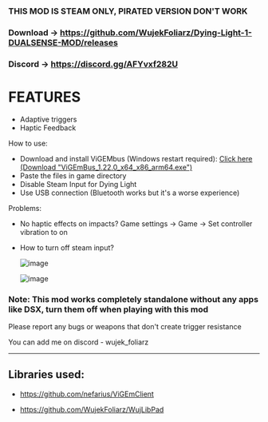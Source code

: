 
### THIS MOD IS STEAM ONLY, PIRATED VERSION DON'T WORK
### Download → https://github.com/WujekFoliarz/Dying-Light-1-DUALSENSE-MOD/releases
### Discord → https://discord.gg/AFYvxf282U

# FEATURES
- Adaptive triggers
- Haptic Feedback

How to use:
- Download and install ViGEMbus (Windows restart required): [Click here (Download "ViGEmBus_1.22.0_x64_x86_arm64.exe")](https://github.com/nefarius/ViGEmBus/releases/tag/v1.22.0)
- Paste the files in game directory
- Disable Steam Input for Dying Light
- Use USB connection (Bluetooth works but it's a worse experience)

Problems:
 - No haptic effects on impacts? Game settings -> Game -> Set controller vibration to on 
 - How to turn off steam input?

   ![image](https://github.com/user-attachments/assets/38ad6f82-bc3e-4276-b73d-2ec7a80c3966)
   
   ![image](https://github.com/user-attachments/assets/dc06247f-5cce-4e52-a191-0dc99c88c660)


### Note: This mod works completely standalone without any apps like DSX, turn them off when playing with this mod

Please report any bugs or weapons that don't create trigger resistance


You can add me on discord - wujek_foliarz

---

## Libraries used:

- https://github.com/nefarius/ViGEmClient

- https://github.com/WujekFoliarz/WujLibPad

